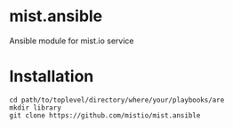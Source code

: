 mist.ansible
============

Ansible module for mist.io service

Installation
============
```
cd path/to/toplevel/directory/where/your/playbooks/are
mkdir library
git clone https://github.com/mistio/mist.ansible
```
